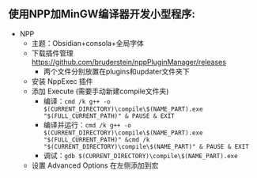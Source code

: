 ## 使用NPP加MinGW编译器开发小型程序:

- NPP
  - 主题：Obsidian+consola+全局字体
  - 下载插件管理 https://github.com/bruderstein/nppPluginManager/releases
    - 两个文件分别放置在plugins和updater文件夹下
  - 安装 NppExec 插件
  - 添加 Execute (需要手动新建compile文件夹)
    - 编译：```cmd /k g++ -o $(CURRENT_DIRECTORY)\compile\$(NAME_PART).exe "$(FULL_CURRENT_PATH)" & PAUSE & EXIT```
    - 编译并运行：```cmd /k g++ -o $(CURRENT_DIRECTORY)\compile\$(NAME_PART).exe "$(FULL_CURRENT_PATH)" &cmd /k "$(CURRENT_DIRECTORY)\compile\$(NAME_PART)" & PAUSE & EXIT```
    - 调试：```gdb $(CURRENT_DIRECTORY)\compile\$(NAME_PART).exe```
  - 设置 Advanced Options 在左侧添加到宏


